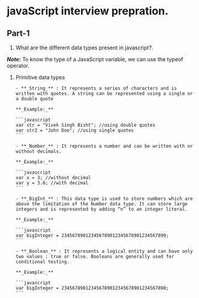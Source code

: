 # javaScript interview prepration.

## Part-1

1. What are the different data types present in javascript?.

**_Note:_** To know the type of a JavaScript variable, we can use the typeof operator.

1.  Primitive data types

        - **_String_** : It represents a series of characters and is written with quotes. A string can be represented using a single or a double quote

        **_Example:_**

        ```javascript
        var str = "Vivek Singh Bisht"; //using double quotes
        var str2 = "John Doe"; //using single quotes
        ```

        - **_Number_** : It represents a number and can be written with or without decimals.

        **_Example:_**

        ```javascript
        var x = 3; //without decimal
        var y = 3.6; //with decimal
        ```

        - **_BigInt_** : This data type is used to store numbers which are above the limitation of the Number data type. It can store large integers and is represented by adding “n” to an integer literal.

        **_Example:_**

        ```javascript
        var bigInteger = 234567890123456789012345678901234567890;
        ```

        - **_Boolean_** : It represents a logical entity and can have only two values : true or false. Booleans are generally used for conditional testing.

        **_Example:_**

        ```javascript
        var bigInteger = 234567890123456789012345678901234567890;
        ```
